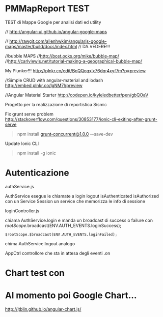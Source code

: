 # PMMapReport  TEST

TEST di Mappe Google per analisi dati ed utility


// http://angular-ui.github.io/angular-google-maps

// http://rawgit.com/allenhwkim/angularjs-google-maps/master/build/docs/index.html
// DA VEDERE!!!

//bubble MAPS
//http://bost.ocks.org/mike/bubble-map/
//http://carlvlewis.net/tutorial-making-a-geographical-bubble-map/

My Plunker!!!
http://plnkr.co/edit/BoQQoqxlx76dqr4xyf7m?p=preview


//Simple CRUD with angular-material and lodash 
http://embed.plnkr.co/IgNM7l/preview

//Angular Material Starter
http://codepen.io/kyleledbetter/pen/gbQOaV


Progetto per la realizzazione di reportistica Sismic


Fix grunt serve problem
http://stackoverflow.com/questions/30853177/ionic-cli-exiting-after-grunt-serve

> npm install grunt-concurrent@1.0.0 --save-dev


Update Ionic CLI
> npm install -g ionic



# Autenticazione 
authService.js

AuthService esegue le chiamate a login logout isAuthenticated isAuthorized con un Service
Session un service che memorizza le info di sessione



loginController.js

chiama AuthService.login e manda un broadcast di success o failure con 
	$rootScope.$broadcast(ENV.AUTH_EVENTS.loginSuccess);
    
    $rootScope.$broadcast(ENV.AUTH_EVENTS.loginFailed);

chima AuthService.logout analogo


AppCtrl controllore che sta in attesa degli eventi .on


# Chart test  con
# Al momento poi Google Chart...

http://jtblin.github.io/angular-chart.js/
